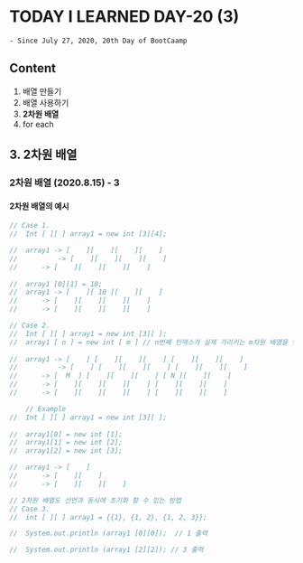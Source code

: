 # TODAY I LEARNED DAY-20 (3)
  `- Since July 27, 2020, 20th Day of BootCaamp`
  
## Content
  1. 배열 만들기 
  2. 배열 사용하기
  3. **2차원 배열**
  4. for each
  
## 3. 2차원 배열 

### 2차원 배열 (2020.8.15) - 3

#### 2차원 배열의 예시

```java
// Case 1. 
//	Int [ ][ ] array1 = new int [3][4];

//	array1 -> [    ][    ][    ][    ]
//	        -> [    ][    ][    ][    ]
//		-> [    ][    ][    ][    ]
	
//	array1 [0][1] = 10;
//	array1 -> [    ][ 10 ][    ][    ]
//		-> [    ][    ][    ][    ]
//		-> [    ][    ][    ][    ]
```


```java
// Case 2.
//	Int [ ][ ] array1 = new int [3][ ];
//	array1 [ n ] = new int [ m ] // n번째 인덱스가 실제 가리키는 m차원 배열을 만들어야 오류가 안남. 
	
//	array1 -> [    ] [    ][    ][    ] [    ][    ][    ]
//	        -> [    ] [    ][    ][    ] [    ][    ][    ]
//		-> [  M  ] [    ][    ][    ] [ N ][    ][    ] 
//		-> [    ][    ][    ][    ] [    ][    ][    ]
//		-> [    ][    ][    ][    ] [    ][    ][    ]

	// Example
//	Int [ ][ ] array1 = new int [3][ ];
	
//	array1[0] = new int [1];
//	array1[1] = new int [2];
//	array1[2] = new int [3];

//	array1 -> [    ]
//		-> [    ][    ]
//		-> [    ][    ][    ]


```


```java
// 2차원 배열도 선언과 동시에 초기화 할 수 있는 방법
// Case 3.
//	int [ ][ ] array1 = {{1}, {1, 2}, {1, 2, 3}};

//	System.out.println (array1 [0][0]);  // 1 출력

// 	System.out.println (array1 [2][2]); // 3 출력

```

